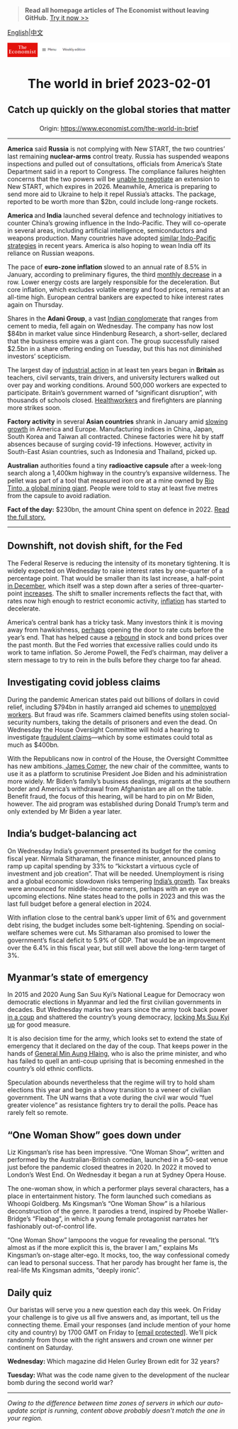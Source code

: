 > **Read all homepage articles of The Economist without leaving GitHub.** [Try it now >>](https://arielherself.github.io/te)

[English](https://github.com/arielherself/espresso/blob/main/README.md)|[中文](https://github-com.translate.goog/arielherself/espresso/blob/main/README.md?_x_tr_sl=en&_x_tr_tl=zh-CN&_x_tr_hl=zh-CN&_x_tr_pto=wapp)



![The Economist](menubar.png)

# <p align="center">The world in brief 2023-02-01</p>

## <p align="center">Catch up quickly on the global stories that matter</p>

<p align="center">Origin: <a href="https://www.economist.com/the-world-in-brief">https://www.economist.com/the-world-in-brief</a><hr>

<strong>America</strong> said <strong>Russia</strong> is not complying with New START, the two countries’ last remaining <strong>nuclear-arms</strong> control treaty. Russia has suspended weapons inspections and pulled out of consultations, officials from America’s State Department said in a report to Congress. The compliance failures heighten concerns that the two powers will be [unable to negotiate](https://www.economist.com/united-states/2022/07/31/will-the-ukraine-war-ring-the-knell-for-nuclear-arms-control) an extension to New START, which expires in 2026. Meanwhile, America is preparing to send more aid to Ukraine to help it repel Russia’s attacks. The package, reported to be worth more than $2bn, could include long-range rockets.

<strong>America </strong>and<strong> India</strong> launched several defence and technology initiatives to counter China’s growing influence in the Indo-Pacific. They will co-operate in several areas, including artificial intelligence, semiconductors and weapons production. Many countries have adopted [similar Indo-Pacific strategies](https://www.economist.com/asia/2023/01/04/reinventing-the-indo-pacific) in recent years. America is also hoping to wean India off its reliance on Russian weapons.

The pace of <strong>euro-zone inflation </strong>slowed to an annual rate of 8.5% in January, according to preliminary figures, the third [monthly decrease](https://www.economist.com/finance-and-economics/2023/01/24/how-the-world-economy-could-avoid-recession) in a row. Lower energy costs are largely responsible for the deceleration. But core inflation, which excludes volatile energy and food prices, remains at an all-time high. European central bankers are expected to hike interest rates again on Thursday.

Shares in the <strong>Adani Group</strong>, a vast [Indian conglomerate](https://www.economist.com/leaders/2023/01/31/nagging-questions-over-the-adani-empire-wont-go-away) that ranges from cement to media, fell again on Wednesday. The company has now lost $84bn in market value since Hindenburg Research, a short-seller, declared that the business empire was a giant con. The group successfully raised $2.5bn in a share offering ending on Tuesday, but this has not diminished investors’ scepticism.

The largest day of [industrial action](https://www.economist.com/britain/2022/11/03/britain-faces-a-wave-of-industrial-action-this-winter) in at least ten years began in <strong>Britain </strong>as teachers, civil servants, train drivers, and university lecturers walked out over pay and working conditions. Around 500,000 workers are expected to participate. Britain’s government warned of “significant disruption”, with thousands of schools closed. [Healthworkers](https://www.economist.com/britain/2022/12/19/british-nurses-launch-unprecedented-strikes) and firefighters are planning more strikes soon.

<strong>Factory activity</strong> in several <strong>Asian countries</strong> shrank in January amid [slowing growth](https://www.economist.com/finance-and-economics/2023/01/24/how-the-world-economy-could-avoid-recession) in America and Europe. Manufacturing indices in China, Japan, South Korea and Taiwan all contracted. Chinese factories were hit by staff absences because of surging covid-19 infections. However, activity in South-East Asian countries, such as Indonesia and Thailand, picked up.

<strong>Australian</strong> authorities found a tiny <strong>radioactive capsule</strong> after a week-long search along a 1,400km highway in the country’s expansive wilderness. The pellet was part of a tool that measured iron ore at a mine owned by [Rio Tinto, a global mining giant](https://www.economist.com/business/rio-tinto-and-the-problem-of-toxic-culture/21807599). People were told to stay at least five metres from the capsule to avoid radiation.

<strong>Fact of the day:</strong> $230bn, the amount China spent on defence in 2022. [Read the full story.](https://www.economist.com/china/2023/01/26/does-chinas-softer-tone-extend-to-taiwan)

----------

## Downshift, not dovish shift, for the Fed

The Federal Reserve is reducing the intensity of its monetary tightening. It is widely expected on Wednesday to raise interest rates by one-quarter of a percentage point. That would be smaller than its last increase, a half-point [in December](https://www.economist.com/finance-and-economics/2022/12/13/americas-inflation-fever-may-be-breaking-at-last), which itself was a step down after a series of three-quarter-point [increases](https://www.economist.com/finance-and-economics/2022/11/02/the-fed-delivers-another-jumbo-rate-rise-and-its-far-from-done). The shift to smaller increments reflects the fact that, with rates now high enough to restrict economic activity, [inflation](https://www.economist.com/leaders/2023/01/26/the-world-economys-inflation-problem-is-easing) has started to decelerate.

America’s central bank has a tricky task. Many investors think it is moving away from hawkishness, [perhaps](https://www.economist.com/leaders/2022/12/20/the-year-of-the-rate-shock) opening the door to rate cuts before the year’s end. That has helped cause a [rebound](https://www.economist.com/finance-and-economics/2023/01/24/how-the-world-economy-could-avoid-recession) in stock and bond prices over the past month. But the Fed worries that excessive rallies could undo its work to tame inflation. So Jerome Powell, the Fed’s chairman, may deliver a stern message to try to rein in the bulls before they charge too far ahead.

## Investigating covid jobless claims

During the pandemic American states paid out billions of dollars in covid relief, including $794bn in hastily arranged aid schemes to [unemployed workers](https://www.economist.com/graphic-detail/2022/01/31/americas-covid-job-saving-programme-gave-most-of-its-cash-to-the-rich). But fraud was rife. Scammers claimed benefits using stolen social-security numbers, taking the details of prisoners and even the dead. On Wednesday the House Oversight Committee will hold a hearing to investigate [fraudulent claims](https://www.economist.com/finance-and-economics/2022/04/30/vast-sums-of-money-have-gone-missing-from-pandemic-stimulus-programmes)—which by some estimates could total as much as $400bn<em>.</em>  
  
 With the Republicans now in control of the House, the Oversight Committee has new ambitions.[ James Comer](https://www.economist.com/united-states/2022/09/27/what-would-republicans-do-with-a-house-majority), the new chair of the committee, wants to use it as a platform to scrutinise President Joe Biden and his administration more widely. Mr Biden’s family’s business dealings, migrants at the southern border and America’s withdrawal from Afghanistan are all on the table. Benefit fraud, the focus of this hearing, will be hard to pin on Mr Biden, however. The aid program was established during Donald Trump’s term and only extended by Mr Biden a year later.

## India’s budget-balancing act

On Wednesday India’s government presented its budget for the coming fiscal year. Nirmala Sitharaman, the finance minister, announced plans to ramp up capital spending by 33% to “kickstart a virtuous cycle of investment and job creation”. That will be needed. Unemployment is rising and a global economic slowdown risks tempering [India’s growth](https://www.economist.com/the-world-ahead/2022/11/18/the-indian-economy-remains-a-bright-spot-in-south-asia). Tax breaks were announced for middle-income earners, perhaps with an eye on upcoming elections. Nine states head to the polls in 2023 and this was the last full budget before a general election in 2024.

With inflation close to the central bank’s upper limit of 6% and government debt rising, the budget includes some belt-tightening. Spending on social-welfare schemes were cut. Ms Sitharaman also promised to lower the government’s fiscal deficit to 5.9% of GDP. That would be an improvement over the 6.4% in this fiscal year, but still well above the long-term target of 3%.

## Myanmar’s state of emergency

In 2015 and 2020 Aung San Suu Kyi’s National League for Democracy won democratic elections in Myanmar and led the first civilian governments in decades. But Wednesday marks two years since the army took back power [in a coup](https://www.economist.com/asia/2023/01/31/myanmars-civil-war-has-moved-to-its-heartlands) and shattered the country’s young democracy, [locking Ms Suu Kyi up](https://www.economist.com/asia/2021/12/11/myanmars-generals-want-aung-san-suu-kyi-locked-up-forever) for good measure.  
  
 It is also decision time for the army, which looks set to extend the state of emergency that it declared on the day of the coup. That keeps power in the hands of [General Min Aung Hlaing](https://www.economist.com/asia/2023/01/12/myanmars-generals-are-deeply-superstitious), who is also the prime minister, and who has failed to quell an anti-coup uprising that is becoming enmeshed in the country’s old ethnic conflicts.

Speculation abounds nevertheless that the regime will try to hold sham elections this year and begin a showy transition to a veneer of civilian government. The UN warns that a vote during the civil war would “fuel greater violence” as resistance fighters try to derail the polls. Peace has rarely felt so remote.

## “One Woman Show” goes down under

Liz Kingsman’s rise has been impressive. “One Woman Show”, written and performed by the Australian-British comedian, launched in a 50-seat venue just before the pandemic closed theatres in 2020. In 2022 it moved to London’s West End. On Wednesday it began a run at Sydney Opera House.

The one-woman show, in which a performer plays several characters, has a place in entertainment history. The form launched such comedians as Whoopi Goldberg. Ms Kingsman’s “One Woman Show” is a hilarious deconstruction of the genre. It parodies a trend, inspired by Phoebe Waller-Bridge’s “Fleabag”, in which a young female protagonist narrates her fashionably out-of-control life.

“One Woman Show” lampoons the vogue for revealing the personal. “It’s almost as if the more explicit this is, the braver I am,” explains Ms Kingsman’s on-stage alter-ego. It mocks, too, the way confessional comedy can lead to personal success. That her parody has brought her fame is, the real-life Ms Kingsman admits, “deeply ironic”.

## Daily quiz

Our baristas will serve you a new question each day this week. On Friday your challenge is to give us all five answers and, as important, tell us the connecting theme. Email your responses (and include mention of your home city and country) by 1700 GMT on Friday to [<span class="__cf_email__" data-cfemail="b4e5c1ddcef1c7c4c6d1c7c7dbf4d1d7dbdadbd9ddc7c09ad7dbd9">[email&#160;protected]</span>](https://mail.google.com/mail/?view=cm&amp;fs=1&amp;tf=1&amp;to=QuizEspresso@economist.com). We’ll pick randomly from those with the right answers and crown one winner per continent on Saturday.

<strong>Wednesday: </strong>Which magazine did Helen Gurley Brown edit for 32 years?  
  
<strong>Tuesday: </strong>What was the code name given to the development of the nuclear bomb during the second world war?

----------

*Owing to the difference between time zones of servers in which our auto-update script is running, content above probably doesn't match the one in your region.*
